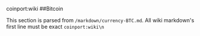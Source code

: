 coinport:wiki
##Bitcoin

This section is parsed from `/markdown/currency-BTC.md`.
All wiki markdown's first line must be exact `coinport:wiki\n`